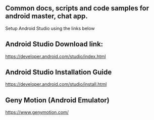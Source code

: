 ## Common docs, scripts and code samples for android master, chat app.

Setup Android Studio using the links below

## Android Studio Download link:
https://developer.android.com/studio/index.html

## Android Studio Installation Guide
https://developer.android.com/studio/install.html

## Geny Motion (Android Emulator)
https://www.genymotion.com/
